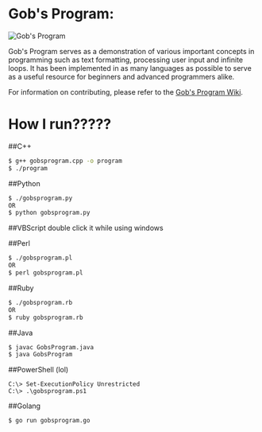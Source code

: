 Gob's Program:
===========
![Gob's Program](http://i.imgur.com/nJK1t7j.png)

Gob's Program serves as a demonstration of various important concepts in programming such as text formatting, processing user input and infinite loops. It has been implemented in as many languages as possible to serve as a useful resource for beginners and advanced programmers alike.

For information on contributing, please refer to the [Gob's Program Wiki](https://github.com/jabberzac/gobsprogram/wiki).

# How I run?????
##C++
```bash
$ g++ gobsprogram.cpp -o program
$ ./program
```
##Python
```bash
$ ./gobsprogram.py
OR
$ python gobsprogram.py
```
##VBScript
double click it while using windows

##Perl
```bash
$ ./gobsprogram.pl
OR
$ perl gobsprogram.pl
```

##Ruby
```bash
$ ./gobsprogram.rb
OR
$ ruby gobsprogram.rb
```

##Java
```bash
$ javac GobsProgram.java
$ java GobsProgram
```

##PowerShell (lol)
```posh
C:\> Set-ExecutionPolicy Unrestricted
C:\> .\gobsprogram.ps1
```

##Golang
```bash
$ go run gobsprogram.go
```
